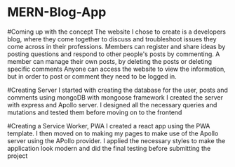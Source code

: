 # MERN-Blog-App
#Coming up with the concept
The website I chose to create is a developers blog, where they come
together to discuss and troubleshoot issues they come across in their
professions.
Members can register and share ideas by posting questions and respond
to other people's posts by commenting.
A member can manage their own posts, by deleting the posts or deleting
specific comments
Anyone can access the website to view the information, but in order to 
post or comment they need to be logged in.

#Creating Server
I started with creating the database for the user, posts and comments
using mongoDB with mongoose framework
I created the server with express and Apollo server. I designed all the
necessary queries and mutations and tested them before moving on to the 
frontend

#Creating a Service Worker, PWA
I created a react app using the PWA template. 
I then moved on to making my pages to make use of the Apollo server
using the APollo provider.
I applied the necessary styles to make the application look modern
and did the final testing before submitting the project

